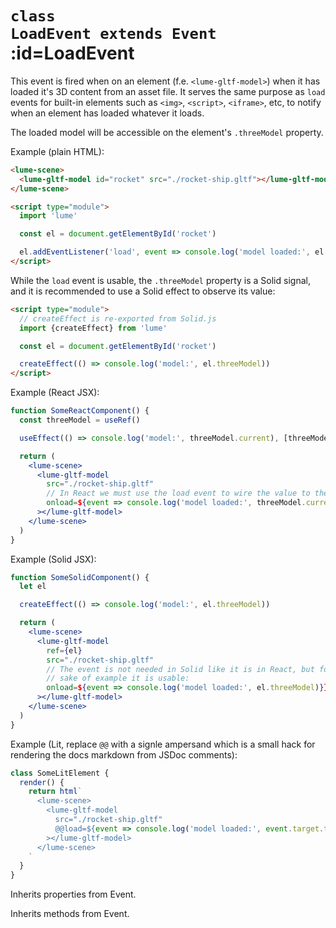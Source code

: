 
# <code>class <b>LoadEvent</b> extends Event</code> :id=LoadEvent

This event is fired when on an element (f.e.
`<lume-gltf-model>`) when it has loaded it's 3D content from an asset file.
It serves the same purpose as `load` events for built-in elements such as
`<img>`, `<script>`, `<iframe>`, etc, to notify when an element has loaded
whatever it loads.

The loaded model will be accessible on the element's `.threeModel` property.

Example (plain HTML):

```html
<lume-scene>
  <lume-gltf-model id="rocket" src="./rocket-ship.gltf"></lume-gltf-model>
</lume-scene>

<script type="module">
  import 'lume'

  const el = document.getElementById('rocket')

  el.addEventListener('load', event => console.log('model loaded:', el.threeModel))
</script>
```

While the `load` event is usable, the `.threeModel` property is a Solid
signal, and it is recommended to use a Solid effect to observe its value:

```html
<script type="module">
  // createEffect is re-exported from Solid.js
  import {createEffect} from 'lume'

  const el = document.getElementById('rocket')

  createEffect(() => console.log('model:', el.threeModel))
</script>
```

Example (React JSX):

```jsx
function SomeReactComponent() {
  const threeModel = useRef()

  useEffect(() => console.log('model:', threeModel.current), [threeModel.current])

  return (
    <lume-scene>
      <lume-gltf-model
        src="./rocket-ship.gltf"
        // In React we must use the load event to wire the value to the ref:
        onload=${event => console.log('model loaded:', threeModel.current = event.target.threeModel)}}
      ></lume-gltf-model>
    </lume-scene>
  )
}
```

Example (Solid JSX):

```jsx
function SomeSolidComponent() {
  let el

  createEffect(() => console.log('model:', el.threeModel))

  return (
    <lume-scene>
      <lume-gltf-model
        ref={el}
        src="./rocket-ship.gltf"
        // The event is not needed in Solid like it is in React, but for
        // sake of example it is usable:
        onload=${event => console.log('model loaded:', el.threeModel)}}
      ></lume-gltf-model>
    </lume-scene>
  )
}
```

Example (Lit, replace `@@` with a signle ampersand which is a small hack for rendering the docs markdown from JSDoc comments):

```js
class SomeLitElement {
  render() {
    return html`
      <lume-scene>
        <lume-gltf-model
          src="./rocket-ship.gltf"
          @@load=${event => console.log('model loaded:', event.target.threeModel)}}
        ></lume-gltf-model>
      </lume-scene>
    `
  }
}
```



Inherits properties from Event.





Inherits methods from Event.


        